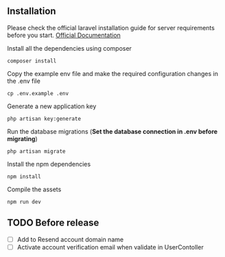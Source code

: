 ## Installation

Please check the official laravel installation guide for server requirements before you start. [Official Documentation](https://laravel.com/docs/10.x)

Install all the dependencies using composer

    composer install

Copy the example env file and make the required configuration changes in the .env file

    cp .env.example .env

Generate a new application key

    php artisan key:generate

Run the database migrations (**Set the database connection in .env before migrating**)

    php artisan migrate

Install the npm dependencies

    npm install

Compile the assets

    npm run dev

## TODO Before release

-   [ ] Add to Resend account domain name
-   [ ] Activate account verification email when validate in UserContoller
